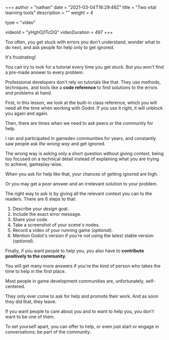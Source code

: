 +++
author = "nathan"
date = "2021-03-04T16:29:46Z"
title = "Two vital learning tools"
description = ""
weight = 4

type = "video"

videoId = "yHghOj1TcDQ"
videoDuration = 497
+++

Too often, you get stuck with errors you don't understand, wonder what to do next, and ask people for help only to get ignored.

It's frustrating!

You can try to look for a tutorial every time you get stuck. But you won't find a pre-made answer to every problem.

Professional developers don't rely on tutorials like that. They use methods, techniques, and tools like a **code reference** to find solutions to the errors and problems at hand.

First, in this lesson, we look at the built-in class reference, which you will need all the time when working with Godot. If you use it right, it will unblock you again and again.

Then, there are times when we need to ask peers or the community for help.

I ran and participated in gamedev communities for years, and constantly saw people ask _the wrong way_ and get ignored.

The wrong way is asking only a short question without giving context, being too focused on a technical detail instead of explaining what you are trying to achieve, gameplay-wise.

When you ask for help like that, your chances of getting ignored are high.

Or you may get a poor answer and an irrelevant solution to your problem.

The right way to ask is by giving all the relevant context you can to the readers. There are 6 steps to that:

1. Describe your _design_ goal.
1. Include the exact error message.
1. Share your code.
1. Take a screenshot of your scene's nodes.
1. Record a video of your running game (_optional_).
1. Mention Godot's version if you're not using the latest stable version (_optional_).

Finally, if you want people to help you, you also have to **contribute positively to the community**.

You will get many more answers if you're the kind of person who takes the time to help in the first place.

Most people in game development communities are, unfortunately, self-centered.

They only ever come to ask for help and promote their work. And as soon they did that, they leave.

If you want people to care about you and to want to help you, you don't want to be one of them.

To set yourself apart, you can offer to help, or even just start or engage in conversations; be part of the community.
